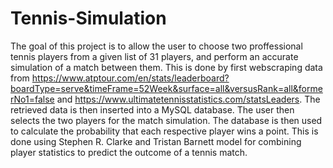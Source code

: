 # Tennis-Simulation
The goal of this project is to allow the user to choose two proffessional tennis players from a given list of 31 players, and perform an accurate simulation of a match between them. This is done by first webscraping data from https://www.atptour.com/en/stats/leaderboard?boardType=serve&timeFrame=52Week&surface=all&versusRank=all&formerNo1=false and https://www.ultimatetennisstatistics.com/statsLeaders. The retrieved data is then inserted into a MySQL database. The user then selects the two players for the match simulation. The database is then used to calculate the probability that each respective player wins a point. This is done using Stephen R. Clarke and Tristan Barnett model for combining player statistics to predict the outcome of a tennis match. 
